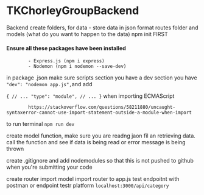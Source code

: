 # TKChorleyGroupBackend
Backend
create folders,
for data - store data in json format
routes folder and models (what do you want to happen to the data)
npm init FIRST

#### Ensure all these packages have been installed

            - Express.js (npm i express)
            - Nodemon (npm i nodemon --save-dev)

in package .json make sure  scripts section you have a dev section you have ` "dev": "nodemon app.js",`and add 

`{
  // ...
  "type": "module",
  // ...
}` when importing ECMAScript
            
            https://stackoverflow.com/questions/58211880/uncaught-syntaxerror-cannot-use-import-statement-outside-a-module-when-import

to run terminal `npm run dev`

create model function, make sure you are readng jaon fil an retrieving data.
call the function and see if data is being read or error message is being thrown

create .gitignore and add nodemodules so that this is not pushed to github when you're submitting your code

create router
import model
import router to app.js
test endpoitnt with postman or endpoint testr platform
`localhost:3000/api/category`